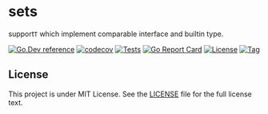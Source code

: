 # sets

support`T` which implement comparable interface and builtin type.

[![Go.Dev reference](https://img.shields.io/badge/go.dev-reference-blue?logo=go&logoColor=white)](https://pkg.go.dev/github.com/thinkgos/sets?tab=doc)
[![codecov](https://codecov.io/gh/thinkgos/sets/branch/master/graph/badge.svg)](https://codecov.io/gh/thinkgos/sets)
[![Tests](https://github.com/thinkgos/sets/actions/workflows/ci.yml/badge.svg)](https://github.com/thinkgos/sets/actions/workflows/ci.yml)
[![Go Report Card](https://goreportcard.com/badge/github.com/thinkgos/sets)](https://goreportcard.com/report/github.com/thinkgos/sets)
[![License](https://img.shields.io/github/license/thinkgos/sets)](https://github.com/thinkgos/sets/raw/master/LICENSE)
[![Tag](https://img.shields.io/github/v/tag/thinkgos/sets)](https://github.com/thinkgos/sets/tags)

## License

This project is under MIT License. See the [LICENSE](LICENSE) file for the full license text.
